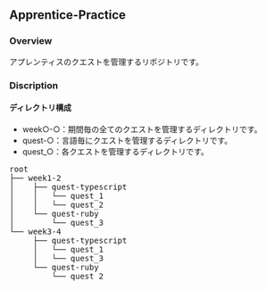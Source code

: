 ## Apprentice-Practice　　

### Overview

アプレンティスのクエストを管理するリポジトリです。

### Discription

#### ディレクトリ構成　　
- week○-○：期間毎の全てのクエストを管理するディレクトリです。
- quest-○：言語毎にクエストを管理するディレクトリです。
- quest_○：各クエストを管理するディレクトリです。

<pre>
root
├── week1-2
│    ├── quest-typescript
│    │   └── quest_1
│    │   └── quest_2 
│    └── quest-ruby
│        └── quest_3
└── week3-4
     ├── quest-typescript
     │   └── quest_1
     │   └── quest_3
     └── quest-ruby
         └── quest_2
</pre>